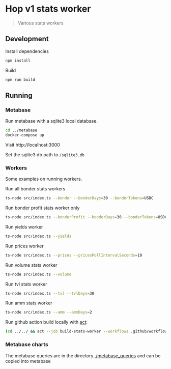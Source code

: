 # Hop v1 stats worker

> Various stats workers

## Development

Install dependencies

```sh
npm install
```

Build

```sh
npm run build
```

## Running

### Metabase

Run metabase with a sqlite3 local database.

```sh
cd ../metabase
docker-compose up
```

Visit http://localhost:3000

Set the sqlite3 db path to `/sqlite3.db`

### Workers

Some examples on running workers.

Run all bonder stats workers

```sh
ts-node src/index.ts --bonder --bonderDays=30 --bonderTokens=USDC
```

Run bonder profit stats worker only

```sh
ts-node src/index.ts --bonderProfit --bonderDays=30 --bonderTokens=USDC
```

Run yields worker

```sh
ts-node src/index.ts --yields
```

Run prices worker

```sh
ts-node src/index.ts --prices --pricesPollIntervalSeconds=10
```

Run volume stats worker

```sh
ts-node src/index.ts --volume
```

Run tvl stats worker

```sh
ts-node src/index.ts --tvl --tvlDays=30
```

Run amm stats worker

```sh
ts-node src/index.ts --amm --ammDays=2
```

Run github action build locally with [act](https://github.com/nektos/act):

```sh
(cd ../../ && act --job build-stats-worker --workflows .github/workflows/stats_worker.yml --secret-file=.secrets --verbose)
```

### Metabase charts

The metabase queries are in the directory [./metabase_queries](./metabase_queries) and can be copied into metabase


